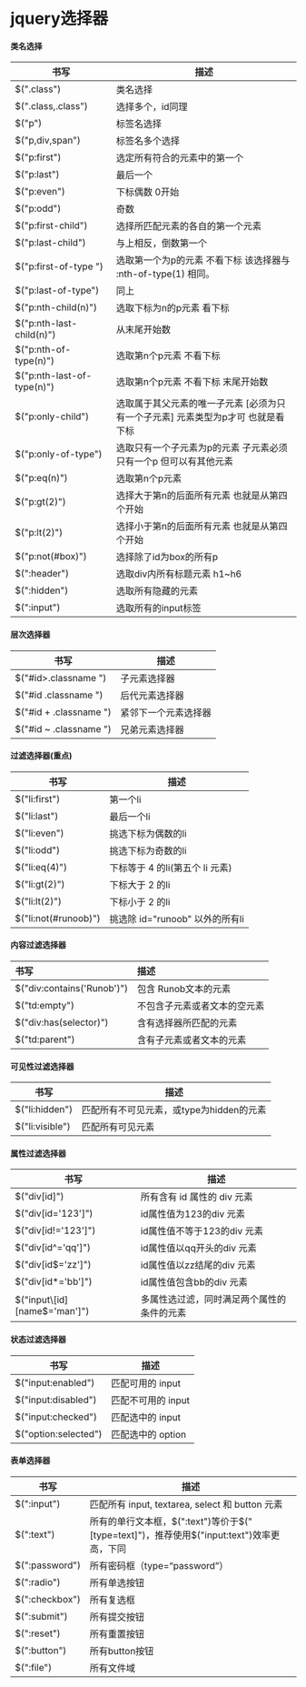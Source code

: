 # jquery选择器

#### 类名选择

| 书写                       | 描述                                                         |
| -------------------------- | ------------------------------------------------------------ |
| $(".class")                | 类名选择                                                     |
| $(".class,.class")         | 选择多个，id同理                                             |
| $("p")                     | 标签名选择                                                   |
| $("p,div,span")            | 标签名多个选择                                               |
| $("p:first")               | 选定所有符合的元素中的第一个                                 |
| $("p:last")                | 最后一个                                                     |
| $("p:even")                | 下标偶数 0开始                                               |
| $("p:odd")                 | 奇数                                                         |
| $("p:first-child")         | 选择所匹配元素的各自的第一个元素                             |
| $("p:last-child")          | 与上相反，倒数第一个                                         |
| $("p:first-of-type ")      | 选取第一个为p的元素 不看下标 该选择器与 :nth-of-type(1) 相同。 |
| $("p:last-of-type")        | 同上                                                         |
| $("p:nth-child(n)")        | 选取下标为n的p元素 看下标                                    |
| $("p:nth-last-child(n)")   | 从末尾开始数                                                 |
| $("p:nth-of-type(n)")      | 选取第n个p元素 不看下标                                      |
| $("p:nth-last-of-type(n)") | 选取第n个p元素 不看下标 末尾开始数                           |
| $("p:only-child")          | 选取属于其父元素的唯一子元素 [必须为只有一个子元素] 元素类型为p才可 也就是看下标 |
| $("p:only-of-type")        | 选取只有一个子元素为p的元素 子元素必须只有一个p 但可以有其他元素 |
| $("p:eq(n)")               | 选取第n个p元素                                               |
| $("p:gt(2)")               | 选择大于第n的后面所有元素 也就是从第四个开始                 |
| $("p:lt(2)")               | 选择小于第n的后面所有元素 也就是从第四个开始                 |
| $("p:not(#box)")           | 选择除了id为box的所有p                                       |
| $(":header")               | 选取div内所有标题元素 h1~h6                                  |
| $(":hidden")               | 选取所有隐藏的元素                                           |
| $(":input")                | 选取所有的input标签                                          |

#### 层次选择器

| 书写                   | 描述                 |
| ---------------------- | -------------------- |
| $("#id>.classname ")   | 子元素选择器         |
| $("#id .classname ")   | 后代元素选择器       |
| $("#id + .classname ") | 紧邻下一个元素选择器 |
| $("#id ~ .classname ") | 兄弟元素选择器       |


#### 过滤选择器(重点)

| 书写                 | 描述                            |
| -------------------- | ------------------------------- |
| $("li:first")        | 第一个li                        |
| $("li:last")         | 最后一个li                      |
| $("li:even")         | 挑选下标为偶数的li              |
| $("li:odd")          | 挑选下标为奇数的li              |
| $("li:eq(4)")        | 下标等于 4 的li(第五个 li 元素) |
| $("li:gt(2)")        | 下标大于 2 的li                 |
| $("li:lt(2)")        | 下标小于 2 的li                 |
| $("li:not(#runoob)") | 挑选除 id="runoob" 以外的所有li |

#### 内容过滤选择器

| 书写                       | 描述                         |
| :------------------------- | :--------------------------- |
| $("div:contains('Runob')") | 包含 Runob文本的元素         |
| $("td:empty")              | 不包含子元素或者文本的空元素 |
| $("div:has(selector)")     | 含有选择器所匹配的元素       |
| $("td:parent")             | 含有子元素或者文本的元素     |

#### 可见性过滤选择器

| 书写            | 描述                                     |
| --------------- | ---------------------------------------- |
| $("li:hidden")  | 匹配所有不可见元素，或type为hidden的元素 |
| $("li:visible") | 匹配所有可见元素                         |

#### 属性过滤选择器

| 书写                         | 描述                                       |
| ---------------------------- | ------------------------------------------ |
| $("div[id]")                 | 所有含有 id 属性的 div 元素                |
| $("div[id='123']")           | id属性值为123的div 元素                    |
| $("div[id!='123']")          | id属性值不等于123的div 元素                |
| $("div[id^='qq']")           | id属性值以qq开头的div 元素                 |
| $("div[id$='zz']")           | id属性值以zz结尾的div 元素                 |
| $("div[id*='bb']")           | id属性值包含bb的div 元素                   |
| $("input\[id][name$='man']") | 多属性选过滤，同时满足两个属性的条件的元素 |

#### 状态过滤选择器

| 书写                 | 描述               |
| -------------------- | ------------------ |
| $("input:enabled")   | 匹配可用的 input   |
| $("input:disabled")  | 匹配不可用的 input |
| $("input:checked")   | 匹配选中的 input   |
| $("option:selected") | 匹配选中的 option  |

#### 表单选择器

| 书写           | 描述                                                         |
| -------------- | ------------------------------------------------------------ |
| $(":input")    | 匹配所有 input, textarea, select 和 button 元素              |
| $(":text")     | 所有的单行文本框，$(":text")等价于$("[type=text]")，推荐使用$("input:text")效率更高，下同 |
| $(":password") | 所有密码框（type=“password”）                                |
| $(":radio")    | 所有单选按钮                                                 |
| $(":checkbox") | 所有复选框                                                   |
| $(":submit")   | 所有提交按钮                                                 |
| $(":reset")    | 所有重置按钮                                                 |
| $(":button")   | 所有button按钮                                               |
| $(":file")     | 所有文件域                                                   |